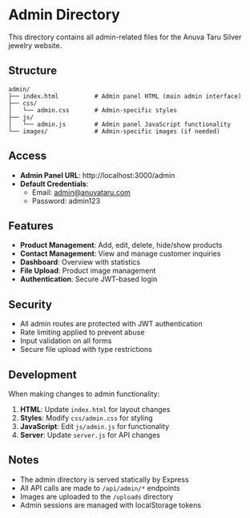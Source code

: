 # Admin Directory

This directory contains all admin-related files for the Anuva Taru Silver jewelry website.

## Structure

```
admin/
├── index.html          # Admin panel HTML (main admin interface)
├── css/
│   └── admin.css       # Admin-specific styles
├── js/
│   └── admin.js        # Admin panel JavaScript functionality
└── images/             # Admin-specific images (if needed)
```

## Access

- **Admin Panel URL**: http://localhost:3000/admin
- **Default Credentials**:
  - Email: admin@anuvataru.com
  - Password: admin123

## Features

- **Product Management**: Add, edit, delete, hide/show products
- **Contact Management**: View and manage customer inquiries
- **Dashboard**: Overview with statistics
- **File Upload**: Product image management
- **Authentication**: Secure JWT-based login

## Security

- All admin routes are protected with JWT authentication
- Rate limiting applied to prevent abuse
- Input validation on all forms
- Secure file upload with type restrictions

## Development

When making changes to admin functionality:

1. **HTML**: Update `index.html` for layout changes
2. **Styles**: Modify `css/admin.css` for styling
3. **JavaScript**: Edit `js/admin.js` for functionality
4. **Server**: Update `server.js` for API changes

## Notes

- The admin directory is served statically by Express
- All API calls are made to `/api/admin/*` endpoints
- Images are uploaded to the `/uploads` directory
- Admin sessions are managed with localStorage tokens
